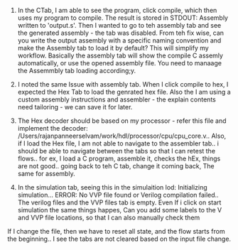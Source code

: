 1. In the CTab, I am able to see the program, click compile, which then uses my program to compile. The result is stored in STDOUT: Assembly written to 'output.s'. Then I wanted to go to teh assembly tab and see the generated assembly - the tab was disabled. From teh fix wise, can you write the output assembly with a specific naming convention and make the Assembly tab to load it by default? This will simplify my workflow. Basically the assembly tab will show the compile C assemly automatically, or use the opened assembly file. You need to manaage the Assemmbly tab loading according;y.

2. I noted the same Issue with assembly tab. When I click compile to hex, I expected the Hex Tab to load the genrated hex file. Also the I am using a custom assembly instructions and assembler - the explain contents need tailoring - we can save it for later.

3. The Hex decoder should be based on my processor - refer this file and implement the decoder: /Users/rajanpanneerselvam/work/hdl/processor/cpu/cpu_core.v.. Also, if I load the Hex file, I am not able to navigate to the assembler tab.. i should be able to navigate between the tabs so that I can retest the flows.. for ex, I load a C program, assemble it, checks the hEx, things are not good.. going back to teh C tab, change it coming back, The same for assembly.

4. In the simulation tab, 
seeing this in the simulaition lod: Initializing simulation...
ERROR: No VVP file found or Verilog compilation failed.. 
The verilog files and the VVP files tab is empty. Even If i click on start simulation the same things happes, Can you add some labels to the V and VVP file locations, so that I can also manually check them


If I change the file, then we have to reset all state, and the flow starts from the beginning.. I see the tabs are not cleared based on the input file change.